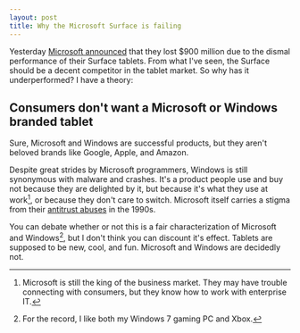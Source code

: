 ```yaml
---
layout: post
title: Why the Microsoft Surface is failing
---
```

Yesterday [Microsoft announced](http://www.cbc.ca/news/business/story/2013/07/18/business-microsoft.html) that they lost $900 million due to the dismal performance of their Surface tablets. From what I've seen, the Surface should be a decent competitor in the tablet market. So why has it underperformed? I have a theory:

## Consumers don't want a Microsoft or Windows branded tablet

Sure, Microsoft and Windows are successful products, but they aren't beloved brands like Google, Apple, and Amazon.

Despite great strides by Microsoft programmers, Windows is still synonymous with malware and crashes. It's a product people use and buy not because they are delighted by it, but because it's what they use at work[^biz], or because they don't care to switch. Microsoft itself carries a stigma from their [antitrust abuses](https://en.wikipedia.org/wiki/United_States_v._Microsoft) in the 1990s.

You can debate whether or not this is a fair characterization of Microsoft and Windows[^fair], but I don't think you can discount it's effect. Tablets are supposed to be new, cool, and fun. Microsoft and Windows are decidedly not.

[^biz]: Microsoft is still the king of the business market. They may have trouble connecting with consumers, but they know how to work with enterprise IT.

[^fair]: For the record, I like both my Windows 7 gaming PC and Xbox.